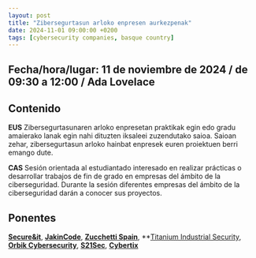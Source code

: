 ```yaml
---
layout: post
title: "Zibersegurtasun arloko enpresen aurkezpenak"
date: 2024-11-01 09:00:00 +0200
tags: [cybersecurity companies, basque country]
---
```


## Fecha/hora/lugar: 11 de noviembre de 2024 / de 09:30 a 12:00 / Ada Lovelace

## Contenido

**EUS** Zibersegurtasunaren arloko enpresetan praktikak egin edo gradu amaierako lanak egin nahi dituzten iksaleei zuzendutako saioa. Saioan zehar, zibersegurtasun arloko hainbat enpresek euren proiektuen berri emango dute.

**CAS** Sesión orientada al estudiantado interesado en realizar prácticas o desarrollar trabajos de fin de grado en empresas del ámbito de la ciberseguridad. Durante la sesión diferentes empresas del ámbito de la ciberseguridad darán a conocer sus proyectos.

## Ponentes

**[Secure&it](https://www.secureit.es/)**,  **[JakinCode](https://jakincode.com/)**, **[Zucchetti Spain](https://www.zucchetti.es/)**, **[Titanium Industrial Security](https://titaniumindustrialsecurity.com/), **[Orbik Cybersecurity](https://orbik-cybersecurity.com/)**, **[S21Sec](https://www.s21sec.com/)**, **[Cybertix](https://cybertix.tech/)**
